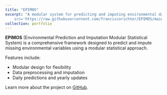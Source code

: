 ```yaml
---
title: "EPIMOS"
excerpt: "A modular system for predicting and imputing environmental data  <br /><img
    src='https://raw.githubusercontent.com/franciscorichter/EPIMOS/main/logo.png' style='width: 500px; height: 500px;border-radius: 50%;'>"
collection: portfolio
---
```


**EPIMOS** (Environmental Prediction and Imputation Modular Statistical System) is a comprehensive framework designed to
predict and impute missing environmental variables using a modular statistical approach.

Features include:
- Modular design for flexibility
- Data preprocessing and imputation
- Daily predictions and yearly updates

Learn more about the project on [GitHub](https://github.com/franciscorichter/EPIMOS).